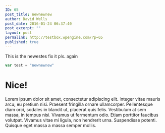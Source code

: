 ```yaml
---
ID: 65
post_title: newnewnew
author: David Wells
post_date: 2016-01-24 06:37:40
post_excerpt: ""
layout: post
permalink: http://testbox.wpengine.com/?p=65
published: true
---
```


This is the newestes fix it plx. again

```js
var test = "newnewnew"
```

# Nice!

Lorem ipsum dolor sit amet, consectetur adipiscing elit. Integer vitae mauris arcu, eu pretium nisi. Praesent fringilla ornare ullamcorper. Pellentesque diam orci, sodales in blandit ut, placerat quis felis. Vestibulum at sem massa, in tempus nisi. Vivamus ut fermentum odio. Etiam porttitor faucibus volutpat. Vivamus vitae mi ligula, non hendrerit urna. Suspendisse potenti. Quisque eget massa a massa semper mollis.